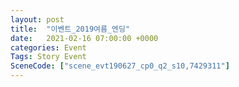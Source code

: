 ```yaml
---
layout: post
title:  "이벤트_2019여름_엔딩"
date:   2021-02-16 07:00:00 +0000
categories: Event
Tags: Story Event
SceneCode: ["scene_evt190627_cp0_q2_s10,7429311"]
---
```

